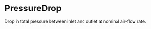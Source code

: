 PressureDrop
============

Drop in total pressure between inlet and outlet at nominal air-flow rate.
